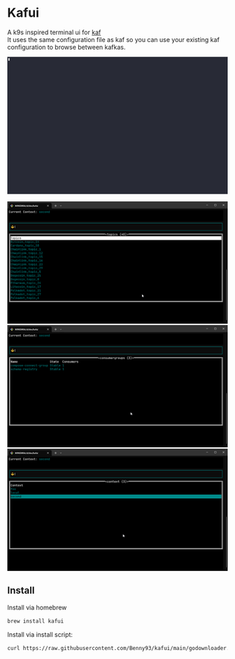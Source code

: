# Kafui

A k9s inspired terminal ui for [kaf](https://github.com/birdayz/kaf)  
It uses the same configuration file as kaf so you can use your existing kaf configuration to browse between kafkas.

![asciicinema](asciicinema.gif)

![image topics](./doc/images/image.png)
![image groups](./doc/images/image-1.png)
![context select](./doc/images/image-2.png)


## Install

Install via homebrew

```bash
brew install kafui
```

Install via install script:

```bash
curl https://raw.githubusercontent.com/Benny93/kafui/main/godownloader.sh | BINDIR=$HOME/bin bash
```